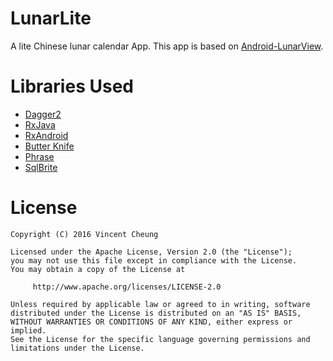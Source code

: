 LunarLite
===========================
A lite Chinese lunar calendar App. This app is based on [Android-LunarView][1].


Libraries Used
==============
* [Dagger2][2]
* [RxJava][3]
* [RxAndroid][4]
* [Butter Knife][5]
* [Phrase][6]
* [SqlBrite][7]


License
=======

    Copyright (C) 2016 Vincent Cheung

    Licensed under the Apache License, Version 2.0 (the "License");
    you may not use this file except in compliance with the License.
    You may obtain a copy of the License at

         http://www.apache.org/licenses/LICENSE-2.0

    Unless required by applicable law or agreed to in writing, software
    distributed under the License is distributed on an "AS IS" BASIS,
    WITHOUT WARRANTIES OR CONDITIONS OF ANY KIND, either express or implied.
    See the License for the specific language governing permissions and
    limitations under the License.



[1]: https://github.com/Coolerfall/Android-LunarView
[2]: https://github.com/google/dagger
[3]: https://github.com/ReactiveX/RxJava
[4]: https://github.com/ReactiveX/RxAndroid
[5]: https://github.com/JakeWharton/butterknife
[6]: https://github.com/square/phrase
[7]: https://github.com/square/sqlbrite